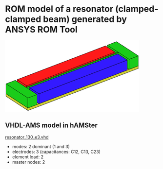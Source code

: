 # ROM model of a resonator (clamped-clamped beam) generated by ANSYS ROM Tool 

![resonator](https://github.com/Kolchuzhin/LMGT_MEMS_component_library/blob/master/resonator/resonator_130_e3/resonator_130_e3.png)

## VHDL-AMS model in hAMSter

[resonator_130_e3.vhd](https://github.com/Kolchuzhin/LMGT_MEMS_component_library/blob/master/resonator/resonator_130_e3/resonator_130_e3.vhd)

* modes: 2 dominant (1 and 3)
* electrodes: 3 (capacitances: C12, C13, C23)
* element load: 2
* master nodes: 2
